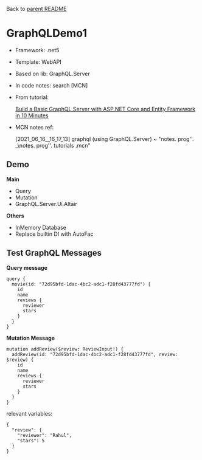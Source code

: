 Back to [parent README](../README.md)

# GraphQLDemo1

- Framework: .net5
- Template: WebAPI
- Based on lib: GraphQL.Server
- In code notes: search [MCN]

- From tutorial:

  [Build a Basic GraphQL Server with ASP.NET Core and Entity Framework in 10 Minutes](https://thecloudblog.net/post/build-a-basic-graphql-server-with-asp.net-core-and-entity-framework-in-10-minutes/ )

- MCN notes ref:
  
  [2021_06_16__16_17_13] graphql (using GraphQL.Server) ~ "notes. prog''. _\notes. prog''. tutorials .mcn"

## Demo

**Main**

- Query
- Mutation
- GraphQL.Server.Ui.Altair

**Others**

- InMemory Database
- Replace builtin DI with AutoFac

## Test GraphQL Messages

**Query message**

```
query {
  movie(id: "72d95bfd-1dac-4bc2-adc1-f28fd43777fd") {
    id
    name
    reviews {
      reviewer
      stars
    }
  }
}
```

**Mutation Message**

```
mutation addReview($review: ReviewInput!) {
  addReview(id: "72d95bfd-1dac-4bc2-adc1-f28fd43777fd", review: $review) {
    id
    name
    reviews {
      reviewer
      stars
    }
  }
}
```

relevant variables:

```
{
  "review": {
    "reviewer": "Rahul",
    "stars": 5
  }
}
```

